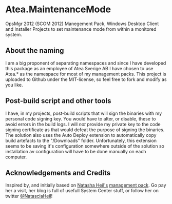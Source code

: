# Atea.MaintenanceMode
OpsMgr 2012 (SCOM 2012) Manegement Pack, Windows Desktop Client and Installer Projects to set maintenance mode from within a monitored system.

## About the naming

I am a big proponent of separating namespaces and since I have developed this package as an employee of Atea Sverige AB I have chosen to use Atea.* as the namespace for most of my management packs.
This project is uploaded to Github under the MIT-license, so feel free to fork and modify as you like.

## Post-build script and other tools

I have, in my projects, post-build scripts that will sign the binaries with my personal code signing key.
You would have to alter, or disable, these to avoid errors in the build logs. I will *not* provide my private key to the code signing certificate as that would defeat the purpose of signing the binaries. 
The solution also uses the Auto Deploy extension to automatically copy build artefacts to the "/Downloads" folder. Unfortunately, this extension seems to be saving it's configuration somewhere outside of the solution so installation av configuration will have to be done manually on each computer.

## Acknowledgements and Credits

Inspired by, and initially based on [Natasha Heil's](https://systemcentertipps.wordpress.com/) [management pack](http://www.systemcentercentral.com/pack-catalog/sample-agent-maintenance-mode-2012-mp/).
Go pay her a visit, her blog is full of usefull System Center stuff, or follow her on twitter [@NatasciaHeil](https://twitter.com/NatasciaHeil)!
